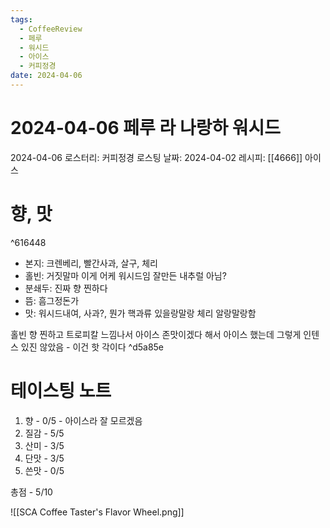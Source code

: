 ```yaml
---
tags:
  - CoffeeReview
  - 페루
  - 워시드
  - 아이스
  - 커피정경
date: 2024-04-06
---
```

# 2024-04-06 페루 라 나랑하 워시드
2024-04-06
로스터리: 커피정경
로스팅 날짜: 2024-04-02
레시피: [[4666]] 아이스
# 향, 맛

^616448

- 본지: 크렌베리, 빨간사과, 살구, 체리
- 홀빈: 거짓말마 이게 어케 워시드임 잘만든 내추럴 아님?
- 분쇄두: 진짜 향 찐하다
- 뜸: 흠그정돈가
- 맛: 워시드내여, 사과?, 뭔가 핵과류 있을랑말랑 체리 알랑말랑함

홀빈 향 찐하고 트로피칼 느낌나서 아이스 존맛이겠다 해서 아이스 했는데 그렇게 인텐스 있진 않았음 - 이건 핫 각이다 ^d5a85e
# 테이스팅 노트
1. 향 - 0/5 - 아이스라 잘 모르겠음
2. 질감 - 5/5
3. 산미 - 3/5
4. 단맛 - 3/5
5. 쓴맛 - 0/5

총점 - 5/10



![[SCA Coffee Taster's Flavor Wheel.png]]
